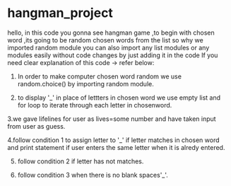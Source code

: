 # hangman_project
hello, in  this code  you gonna see hangman game ,to begin with chosen word ,its going to be random chosen words from the list  so why we imported random module 
you can also import any list modules or any modules easily without code changes by just adding it in the code 
If you need  clear explanation of this code -> refer below:

1. In order to make computer chosen word random we use random.choice() by importing random module.

2. to display '_' in place of lettters in chosen word we use empty list and for loop  to iterate through each letter in chosenword.

3.we gave lifelines for user as lives=some number and have taken input from user as guess.

4.follow condition 1  to assign letter to '_' if letter matches in chosen word and  print statement if user enters the same letter when it is alredy entered.

5. follow condition 2 if letter has not matches.

6. follow condition 3  when there is no blank spaces'_'.
